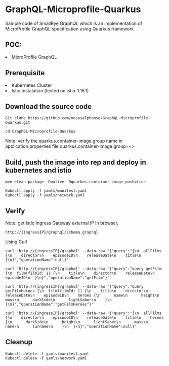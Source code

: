 # GraphQL-Microprofile-Quarkus
Sample code of SmallRye GraphQL which is an implementation of MicroProfile GraphQL specification using Quarkus framework

## POC:
<li>
MicroProfile GraphQL
</li>

## Prerequisite

<li>
Kubernetes Cluster
 </li>
 <li>
Istio Instalation (tested on istio-1.16.1)
</li>


## Download the source code

```
Git clone https://github.com/mosesalphonse/GraphQL-Microprofile-Quarkus.git

cd GraphQL-Microprofile-Quarkus

```

Note: verify the quarkus.container-image.group name in application.properties file
quarkus.container-image.group=<<gcp project id>>

## Build, push the image into rep and deploy in kubernetes and istio

```
mvn clean package -Dnative -Dquarkus.container-image.push=true

Kubectl apply -f yamls/manifest.yaml
Kubectl apply -f yamls/network.yaml

```
## Verify

Note: get Istio Ingress Gateway external IP
In browser, 

```
http://{ingressIP}/graphql/schema.graphql

```
Using Curl

```
curl 'http://{ingressIP}/graphql' --data-raw '{"query":"{\n  allFilms {\n    director\n    episodeID\n    releaseDate\n    title\n  }\n}","operationName":null}'

curl 'http://{ingressIP}/graphql' --data-raw '{"query":"query getFilm {\n  film(filmId: 1) {\n    title\n    director\n    releaseDate\n    episodeID\n  }\n}","operationName":"getFilm"}'

curl 'http://{ingressIP}/graphql' --data-raw '{"query":"query getFilmHeroes {\n  film(filmId: 1) {\n    title\n    director\n    releaseDate\n    episodeID\n    heroes {\n      name\n      height\n      mass\n      darkSide\n      lightSaber\n    }\n  }\n}","operationName":"getFilmHeroes"}'

curl 'http://{ingressIP}/graphql' --data-raw '{"query":"{\n  allFilms {\n    director\n    episodeID\n    releaseDate\n    title\n    heroes {\n      darkSide\n      height\n      lightSaber\n      mass\n      name\n      surname\n    }\n  }\n}","operationName":null}'

```
## Cleanup

```
Kubectl delete -f yamls/manifest.yaml
Kubectl delete -f yamls/network.yaml

```
